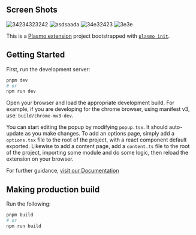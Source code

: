 ## Screen Shots
![34234323242](https://github.com/user-attachments/assets/8ba42b76-70b1-4b0e-b0dc-1f8949d868c5)
![asdsaada](https://github.com/user-attachments/assets/0db0745c-0a8c-4e3f-a025-d589c61647fe)
![34e32423](https://github.com/user-attachments/assets/02f9edc1-c7a5-4fe6-821b-ea7b694d8c68)
![3e3e](https://github.com/user-attachments/assets/6d712beb-6932-4fe0-ad07-6d05b915958d)



This is a [Plasmo extension](https://docs.plasmo.com/) project bootstrapped with [`plasmo init`](https://www.npmjs.com/package/plasmo).

## Getting Started

First, run the development server:

```bash
pnpm dev
# or
npm run dev
```

Open your browser and load the appropriate development build. For example, if you are developing for the chrome browser, using manifest v3, use: `build/chrome-mv3-dev`.

You can start editing the popup by modifying `popup.tsx`. It should auto-update as you make changes. To add an options page, simply add a `options.tsx` file to the root of the project, with a react component default exported. Likewise to add a content page, add a `content.ts` file to the root of the project, importing some module and do some logic, then reload the extension on your browser.

For further guidance, [visit our Documentation](https://docs.plasmo.com/)

## Making production build

Run the following:

```bash
pnpm build
# or
npm run build
```



